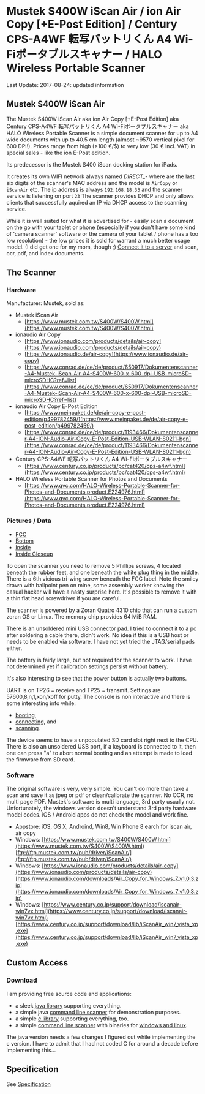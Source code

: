 # Mustek S400W iScan Air / ion Air Copy [+E-Post Edition] / Century CPS-A4WF 転写パットリくん A4 Wi-Fiポータブルスキャナー / HALO Wireless Portable Scanner

Last Update: 2017-08-24: updated information

## Mustek S400W iScan Air

The Mustek S400W iScan Air aka ion Air Copy [+E-Post Edition] aka Century CPS-A4WF 転写パットリくん A4 Wi-Fiポータブルスキャナー aka HALO Wireless Portable Scanner
is a simple document scanner for up to A4 wide documents with up to 40.5 cm length (almost ~9570 vertical pixel for 600 DPI!).
Prices range from high (>100 €/$) to very low (30 € incl. VAT) in special sales - like the ion E-Post edition.

Its predecessor is the Mustek S400 iScan docking station for iPads.

It creates its own WIFI network always named *DIRECT_<mac>-<model>* where <mac> are the last six digits
of the scanner's MAC address and the model is ```AirCopy``` or ```iScanAir``` etc.
The ip address is always ```192.168.18.33``` and the scanner service is listening on port ```23```
The scanner provides DHCP and only allows clients that successfully aquired an IP via DHCP access to the scanning service.

While it is well suited for what it is advertised for - easily scan a document on the go with your tablet or phone
(especially if you don't have some kind of 'camera scanner' software or the camera of your tablet / phone has
a too low resolution) - the low prices it is sold for warrant a much better usage model. (I did get one for my mom, though ;)
[Connect it to a server](wlan.md) and scan, ocr, pdf, and index documents.

## The Scanner

### Hardware
Manufacturer: Mustek, sold as:

- Mustek iScan Air
  - [https://www.mustek.com.tw/S400W/S400W.html](https://www.mustek.com.tw/S400W/S400W.html)
- ionaudio Air Copy
  - [https://www.ionaudio.com/products/details/air-copy](https://www.ionaudio.com/products/details/air-copy)
  - [https://www.ionaudio.de/air-copy](https://www.ionaudio.de/air-copy)
  - [https://www.conrad.de/ce/de/product/650917/Dokumentenscanner-A4-Mustek-iScan-Air-A4-S400W-600-x-600-dpi-USB-microSD-microSDHC?ref=list](https://www.conrad.de/ce/de/product/650917/Dokumentenscanner-A4-Mustek-iScan-Air-A4-S400W-600-x-600-dpi-USB-microSD-microSDHC?ref=list)
- ionaudio Air Copy E-Post Edition
  - [https://www.meinpaket.de/de/air-copy-e-post-edition/p499782459/](https://www.meinpaket.de/de/air-copy-e-post-edition/p499782459/)
  - [https://www.conrad.de/ce/de/product/1193466/Dokumentenscanner-A4-ION-Audio-Air-Copy-E-Post-Edition-USB-WLAN-80211-bgn](https://www.conrad.de/ce/de/product/1193466/Dokumentenscanner-A4-ION-Audio-Air-Copy-E-Post-Edition-USB-WLAN-80211-bgn)
- Century CPS-A4WF 転写パットリくん A4 Wi-Fiポータブルスキャナー
  - [https://www.century.co.jp/products/pc/cat420/cps-a4wf.html](https://www.century.co.jp/products/pc/cat420/cps-a4wf.html)
- HALO Wireless Portable Scanner for Photos and Documents
  - [https://www.qvc.com/HALO-Wireless-Portable-Scanner-for-Photos-and-Documents.product.E224976.html](https://www.qvc.com/HALO-Wireless-Portable-Scanner-for-Photos-and-Documents.product.E224976.html)


### Pictures / Data

- [FCC](https://fccid.net/number.php?fcc=HWFS400W&id=336275)
- [Bottom](assets/images/img_1290.jpg)
- [Inside](assets/images/img_1291.jpg)
- [Inside Closeup](assets/images/img_1292.jpg)

To open the scanner you need to remove 5 Phillips screws, 4 located beneath the rubber feet, and one beneath the white plug thing in the middle.
There is a 6th vicious tri-wing screw beneath the FCC label.
Note the smiley drawn with ballpoint pen on mine, some assembly worker knowing the casual hacker will have a nasty surprise here.
It's possible to remove it with a thin flat head screwdriver if you are careful.

The scanner is powered by a Zoran Quatro 4310 chip that can run a custom zoran OS or Linux. The memory chip provides 64 MiB RAM.

There is an unsoldered mini USB connector pad. I tried to connect it to a pc after soldering a cable there, didn't work.
No idea if this is a USB host or needs to be enabled via software. I have not yet tried the JTAG/serial pads either.

The battery is fairly large, but not required for the scanner to work.
I have not determined yet if calibration settings persist without battery.

It's also interesting to see that the power button is actually two buttons.

UART is on TP26 = receive and TP25 = transmit. Settings are 57600,8,n,1,xon/xoff for putty.
The console is non interactive and there is some interesting info while:
- [booting](assets/logs/uart_boot.txt),
- [connecting](assets/logs/uart_dhcp.txt), and
- [scanning](assets/logs/uart_scan.txt).

The device seems to have a unpopulated SD card slot right next to the CPU. There is also an unsoldered USB port,
if a keyboard is connected to it, then one can press "a" to abort normal booting
and an attempt is made to load the firmware from SD card.<p>


### Software

The original software is very, very simple. You can't do more than take a scan and save it as jpeg or pdf or clean/calibrate the scanner.
No OCR, no multi page PDF. Mustek's software is multi language, 3rd party usually not.
Unfortunately, the windows version doesn't understand 3rd party hardware model codes.
iOS / Android apps do not check the model and work fine.

- Appstore: iOS, OS X, Androind, Win8, Win Phone 8
  earch for iscan air, air copy
- Windows: [https://www.mustek.com.tw/S400W/S400W.html](https://www.mustek.com.tw/S400W/S400W.html)
  [ftp://ftp.mustek.com.tw/pub/driver/iScanAir/](ftp://ftp.mustek.com.tw/pub/driver/iScanAir/)
- Windows: [https://www.ionaudio.com/products/details/air-copy](https://www.ionaudio.com/products/details/air-copy)
  [https://www.ionaudio.com/downloads/Air_Copy_for_Windows_7_v1.0.3.zip](https://www.ionaudio.com/downloads/Air_Copy_for_Windows_7_v1.0.3.zip)
- Windows: [https://www.century.co.jp/support/download/iscanair-win7vx.html](https://www.century.co.jp/support/download/iscanair-win7vx.html)
  [https://www.century.co.jp/support/download/lib/iScanAir_win7_vista_xp.exe](https://www.century.co.jp/support/download/lib/iScanAir_win7_vista_xp.exe)

## Custom Access

### Download

I am providing free source code and applications:
- a sleek [java library](code/java.zip) supporting everything.
- a simple java [command line scanner](code/java.zip) for demonstration purposes.
- a simple [c library](code/c.zip) supporting everything, too.
- a simple [command line scanner](code/c.zip) with binaries for [windows and linux](release/).

The java version needs a few changes I figured out while implementing the c version.
I have to admit that I had not coded C for around a decade before implementing this...


## Specification

See [Specification](specification.md)

